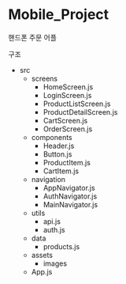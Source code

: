 # Mobile_Project
핸드폰 주문 어플

구조
- src
  - screens
    - HomeScreen.js
    - LoginScreen.js
    - ProductListScreen.js
    - ProductDetailScreen.js
    - CartScreen.js
    - OrderScreen.js
  - components
    - Header.js
    - Button.js
    - ProductItem.js
    - CartItem.js
  - navigation
    - AppNavigator.js
    - AuthNavigator.js
    - MainNavigator.js
  - utils
    - api.js
    - auth.js
  - data
    - products.js
  - assets
    - images
  - App.js
